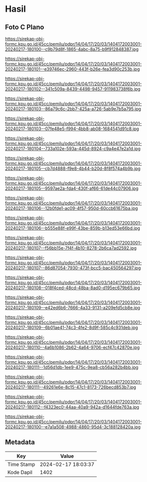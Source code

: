 # Hasil

## Foto C Plano

https://sirekap-obj-formc.kpu.go.id/45cc/pemilu/pdpr/14/04/17/20/03/1404172003001-20240217-180100--c9b79d8f-1865-4abc-8a75-b9f912848387.jpg

https://sirekap-obj-formc.kpu.go.id/45cc/pemilu/pdpr/14/04/17/20/03/1404172003001-20240217-180101--e39746ec-2960-443f-b26e-fea3d90c253b.jpg

https://sirekap-obj-formc.kpu.go.id/45cc/pemilu/pdpr/14/04/17/20/03/1404172003001-20240217-180102--341c509a-8439-4498-9457-911983738f6b.jpg

https://sirekap-obj-formc.kpu.go.id/45cc/pemilu/pdpr/14/04/17/20/03/1404172003001-20240217-180103--86a79c6c-2bb7-425a-a726-5ab9e7b5a795.jpg

https://sirekap-obj-formc.kpu.go.id/45cc/pemilu/pdpr/14/04/17/20/03/1404172003001-20240217-180103--07fe48e5-f994-4bb8-ab08-1684541d91c8.jpg

https://sirekap-obj-formc.kpu.go.id/45cc/pemilu/pdpr/14/04/17/20/03/1404172003001-20240217-180104--733a102e-593a-445d-8924-c9a4e47e2a1d.jpg

https://sirekap-obj-formc.kpu.go.id/45cc/pemilu/pdpr/14/04/17/20/03/1404172003001-20240217-180105--cb7d4888-f9e8-4b44-b20d-8f8f574a4b9b.jpg

https://sirekap-obj-formc.kpu.go.id/45cc/pemilu/pdpr/14/04/17/20/03/1404172003001-20240217-180105--9597ae2a-fda4-430f-af66-61de44c07906.jpg

https://sirekap-obj-formc.kpu.go.id/45cc/pemilu/pdpr/14/04/17/20/03/1404172003001-20240217-180106--12b0fde1-ac09-4f57-950d-60ccb61675ba.jpg

https://sirekap-obj-formc.kpu.go.id/45cc/pemilu/pdpr/14/04/17/20/03/1404172003001-20240217-180106--b555e88f-e99f-43be-859b-b13ed53e66bd.jpg

https://sirekap-obj-formc.kpu.go.id/45cc/pemilu/pdpr/14/04/17/20/03/1404172003001-20240217-180107--f56bb15e-7f4f-4b10-8278-2b6ca7ad2592.jpg

https://sirekap-obj-formc.kpu.go.id/45cc/pemilu/pdpr/14/04/17/20/03/1404172003001-20240217-180107--86d87054-7930-473f-bcc5-bac450564297.jpg

https://sirekap-obj-formc.kpu.go.id/45cc/pemilu/pdpr/14/04/17/20/03/1404172003001-20240217-180108--018f4ced-48cd-48ba-8ad0-d195ec679b65.jpg

https://sirekap-obj-formc.kpu.go.id/45cc/pemilu/pdpr/14/04/17/20/03/1404172003001-20240217-180109--e42ed6b6-7666-4a33-9131-a209efd5cb8e.jpg

https://sirekap-obj-formc.kpu.go.id/45cc/pemilu/pdpr/14/04/17/20/03/1404172003001-20240217-180109--6b01ae41-74c3-4fe2-8d9f-585c4c931deb.jpg

https://sirekap-obj-formc.kpu.go.id/45cc/pemilu/pdpr/14/04/17/20/03/1404172003001-20240217-180110--4a6b1086-2b62-4a64-9706-ecf47c42870e.jpg

https://sirekap-obj-formc.kpu.go.id/45cc/pemilu/pdpr/14/04/17/20/03/1404172003001-20240217-180111--1d56d1db-1ee9-475c-9ea8-cb56a282b4bb.jpg

https://sirekap-obj-formc.kpu.go.id/45cc/pemilu/pdpr/14/04/17/20/03/1404172003001-20240217-180111--49261e6e-8c15-47c1-8173-726becd853b7.jpg

https://sirekap-obj-formc.kpu.go.id/45cc/pemilu/pdpr/14/04/17/20/03/1404172003001-20240217-180112--f4323ec0-44aa-40a9-942a-d1644fde763a.jpg

https://sirekap-obj-formc.kpu.go.id/45cc/pemilu/pdpr/14/04/17/20/03/1404172003001-20240217-180100--e7a1a508-4988-4860-95d4-3c188128420a.jpg


## Metadata

| Key        | Value               |
| ---------- | ------------------- |
| Time Stamp | 2024-02-17 18:03:37 |
| Kode Dapil | 1402                |



